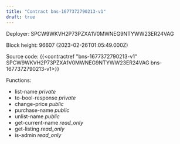 ```yaml
---
title: "Contract bns-1677372790213-v1"
draft: true
---
```

Deployer: SPCW9WKVH2P73PZXA1V0MWNEG9NTYWW23ER24VAG


 



Block height: 96607 (2023-02-26T01:05:49.000Z)

Source code: {{<contractref "bns-1677372790213-v1" SPCW9WKVH2P73PZXA1V0MWNEG9NTYWW23ER24VAG bns-1677372790213-v1>}}

Functions:

* list-name _private_
* to-bool-response _private_
* change-price _public_
* purchase-name _public_
* unlist-name _public_
* get-current-name _read_only_
* get-listing _read_only_
* is-admin _read_only_
